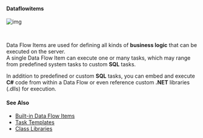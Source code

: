 #### Dataflowitems



![img](https://profitbasedocs.blob.core.windows.net/images/DFit.png)

<br/>



Data Flow Items are used for defining all kinds of **business logic** that can be executed on the server.  
A single Data Flow Item can execute one or many tasks, which may range from predefined system tasks to custom **SQL** tasks.

In addition to predefined or custom **SQL** tasks, you can embed and execute **C#** code from within a Data Flow or even reference custom **.NET** libraries (.dlls) for execution.
<br/>

#### See Also

- [Built-in Data Flow Items](builtindfitems.md)
- [Task Templates](tasktemplates.md)
- [Class Libraries](classlibraries.md)
